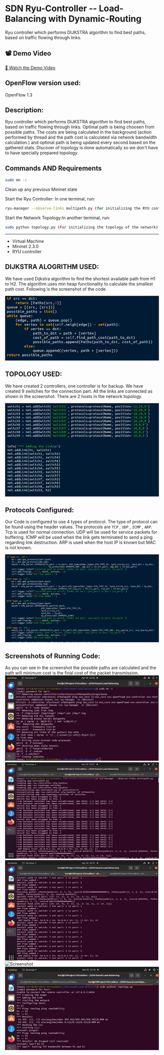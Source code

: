 # SDN Ryu-Controller -- Load-Balancing with Dynamic-Routing
Ryu controller which performs DIJKSTRA algorithm to find best paths, based on traffic flowing through links.

## 📽️ Demo Video
[🔗 Watch the Demo Video](]https://youtu.be/2OJrM9gvRgg)

## OpenFlow version used: 
OpenFlow 1.3 

## Description:
Ryu controller which performs DIJKSTRA algorithm to find best paths, based on traffic flowing through links. Optimal path is being choosen from possible paths. The costs are being calculated in the background (action performed by thread and the path cost is calculated via network bandwidth calculation.) and optimal path is being updated every second based on the gathered stats. Discover of topology is done automatically so we don't have to have specially prepared topology. 

## Commands AND Requirements
```bash
sudo mn -c
```
Clean up any previous Mininet state


Start the Ryu Controller: In one terminal, run:
```bash
ryu-manager --observe-links multipath.py (for initializing the RYU controller)
```
Start the Network Topology:In another terminal, run:
```bash
sudo python topology.py (For initializing the topology of the network)
```
----
- Virtual Machine
- Mininet 2.3.0
- RYU controller


## DIJKSTRA ALOGRITHM USED:

We have used Dijkstra algorithm to find the shortest available path from H1 to H2. The algorithm uses min heap functionality to calculate the smallest path cost. Following is the screenshot of the code.

![Screenshot](https://github.com/Sotejaswini/SDN-based-Load-Balancing/blob/main/SDN-based-Load-Balancing/Algorithms/dijkstra.png?raw=true)

## TOPOLOGY USED:

We have created 2 controllers, one controller is for backup. We have created 9 switches for the connection part. All the links are connected as shown in the screenshot. There are 2 hosts in the network topology.

![Screenshot](https://github.com/Sotejaswini/SDN-based-Load-Balancing/blob/main/SDN-based-Load-Balancing/Algorithms/topology.png?raw=true)

## Protocols Configured:

Our Code is configured to use 4 types of protocol. The type of protocol can be found using the header values. The protocols are ``TCP`` , ``UDP`` , ``ICMP`` , ``ARP``. Tcp is used for normal connection. UDP will be used for service packets for buffering. ICMP will be used when the link gets terminated to send a ping regarding link destruction. ARP is used when the host IP is known but MAC is not known.

![Screenshot](https://github.com/Sotejaswini/SDN-based-Load-Balancing/blob/main/SDN-based-Load-Balancing/Algorithms/protocols.png?raw=true)


## Screenshots of Running Code:
As you can see in the screenshot the possible paths are calculated and the path will minimum cost is the final cost of the packet transmission.
![Screenshot](https://github.com/Sotejaswini/SDN-based-Load-Balancing/blob/main/SDN-based-Load-Balancing/Mininet-basictools/screenshot1.jpg?raw=true)
![Screenshot](https://github.com/Sotejaswini/SDN-based-Load-Balancing/blob/main/SDN-based-Load-Balancing/Mininet-basictools/screenshot2.jpg?raw=true)
![Screenshot](https://github.com/Sotejaswini/SDN-based-Load-Balancing/blob/main/SDN-based-Load-Balancing/Mininet-basictools/screenshot3.jpg?raw=true)
![Screenshot](https://github.com/Sotejaswini/SDN-based-Load-Balancing/blob/main/SN-based-Load-Balancing/Mininet-basictools/screenshot4.jpg?raw=true)
![Screenshot](https://github.com/Sotejaswini/SDN-based-Load-Balancing/blob/main/SDN-based-Load-Balancing/Mininet-basictools/screenshot5.jpg?raw=true)

